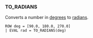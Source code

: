 <!--
This is generated by ESQL’s AbstractFunctionTestCase. Do no edit it. See ../README.md for how to regenerate it.
-->

### TO_RADIANS
Converts a number in [degrees](https://en.wikipedia.org/wiki/Degree_(angle)) to [radians](https://en.wikipedia.org/wiki/Radian).

```esql
ROW deg = [90.0, 180.0, 270.0]
| EVAL rad = TO_RADIANS(deg)
```
